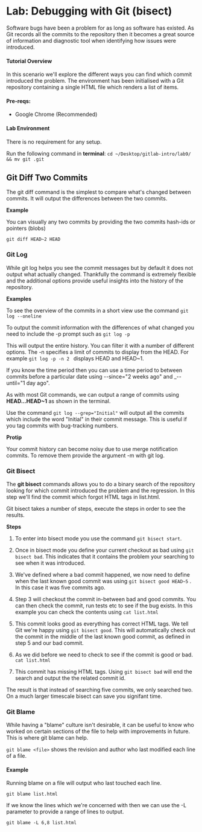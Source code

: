 # Lab: Debugging with Git (bisect)
Software bugs have been a problem for as long as software has existed. As Git records all the commits to the repository then it becomes a great source of information and diagnostic tool when identifying how issues were introduced.

#### Tutorial Overview
In this scenario we'll explore the different ways you can find which commit introduced the problem. The environment has been initialised with a Git repository containing a single HTML file which renders a list of items.

#### Pre-reqs:
- Google Chrome (Recommended)

#### Lab Environment
There is no requirement for any setup.

Run the following command in **terminal**:
`cd ~/Desktop/gitlab-intro/lab9/ && mv git .git`


## Git Diff Two Commits
The git diff command is the simplest to compare what's changed between commits. It will output the differences between the two commits.

**Example**

You can visually any two commits by providing the two commits hash-ids or pointers (blobs)

`git diff HEAD~2 HEAD`


### Git Log
While git log helps you see the commit messages but by default it does not output what actually changed. Thankfully the command is extremely flexible and the additional options provide useful insights into the history of the repository.

**Examples**

To see the overview of the commits in a short view use the command `git log --oneline`

To output the commit information with the differences of what changed you need to include the -p prompt such as `git log -p`

This will output the entire history. You can filter it with a number of different options. The -n <number> specifies a limit of commits to display from the HEAD. For example `git log -p -n 2 ` displays HEAD and HEAD~1.

If you know the time period then you can use a time period to between commits before a particular date using --since="2 weeks ago" and _--until="1 day ago".

As with most Git commands, we can output a range of commits using **HEAD...HEAD~1** as shown in the terminal.

Use the command `git log --grep="Initial"` will output all the commits which include the word "Initial" in their commit message. This is useful if you tag commits with bug-tracking numbers.

**Protip**

Your commit history can become noisy due to use merge notification commits. To remove them provide the argument -m with git log.

### Git Bisect

The **git bisect** commands allows you to do a binary search of the repository looking for which commit introduced the problem and the regression. In this step we'll find the commit which forgot HTML tags in list.html.

Git bisect takes a number of steps, execute the steps in order to see the results.

**Steps**

1. To enter into bisect mode you use the command `git bisect start`.

2. Once in bisect mode you define your current checkout as bad using `git bisect bad`. This indicates that it contains the problem your searching to see when it was introduced.

3. We've defined where a bad commit happened, we now need to define when the last known good commit was using `git bisect good HEAD~5` . In this case it was five commits ago.

4. Step 3 will checkout the commit in-between bad and good commits. You can then check the commit, run tests etc to see if the bug exists. In this example you can check the contents using `cat list.html`

5. This commit looks good as everything has correct HTML tags. We tell Git we're happy using `git bisect good`. This will automatically check out the commit in the middle of the last known good commit, as defined in step 5 and our bad commit.

6. As we did before we need to check to see if the commit is good or bad. `cat list.html`

7. This commit has missing HTML tags. Using `git bisect bad` will end the search and output the the related commit id.

The result is that instead of searching five commits, we only searched two. On a much larger timescale bisect can save you signifant time.

### Git Blame
While having a "blame" culture isn't desirable, it can be useful to know who worked on certain sections of the file to help with improvements in future. This is where git blame can help.

`git blame <file>` shows the revision and author who last modified each line of a file.

#### Example

Running blame on a file will output who last touched each line.

`git blame list.html`

If we know the lines which we're concerned with then we can use the -L parameter to provide a range of lines to output.

`git blame -L 6,8 list.html`


